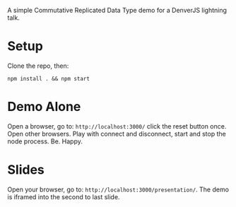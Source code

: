 A simple Commutative Replicated Data Type demo for a DenverJS lightning talk.

Setup
=====

Clone the repo, then:

```
npm install . && npm start
```

Demo Alone
==========

Open a browser, go to: `http://localhost:3000/` click the reset button once. Open other browsers. Play with connect and disconnect, start and stop the node process. Be. Happy.

Slides
======

Open your browser, go to: `http://localhost:3000/presentation/`. The demo is iframed into the second to last slide.

